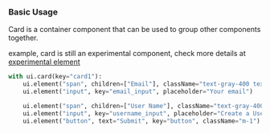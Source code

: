 ### Basic Usage

Card is a container component that can be used to group other components together.

example, card is still an experimental component, check more details at [experimental element](/Experiment(Cool))

```python
with ui.card(key="card1"):
    ui.element("span", children=["Email"], className="text-gray-400 text-sm font-medium m-1", key="label1")
    ui.element("input", key="email_input", placeholder="Your email")

    ui.element("span", children=["User Name"], className="text-gray-400 text-sm font-medium m-1", key="label2")
    ui.element("input", key="username_input", placeholder="Create a User Name")
    ui.element("button", text="Submit", key="button", className="m-1")
```